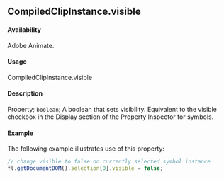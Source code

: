 ## CompiledClipInstance.visible

#### Availability

Adobe Animate.

#### Usage

CompiledClipInstance.visible

#### Description

Property; `boolean`; A boolean that sets visibility. Equivalent to the visible checkbox in the Display section of the Property Inspector for symbols.

#### Example

The following example illustrates use of this property:

```javascript
// change visible to false on currently selected symbol instance
fl.getDocumentDOM().selection[0].visible = false;
```
